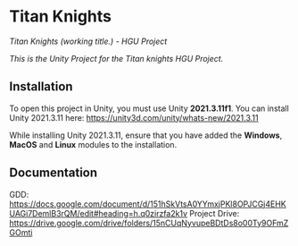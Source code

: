 # Titan Knights
 *Titan Knights (working title.) - HGU Project*
 
*This is the Unity Project for the Titan knights HGU Project.*

## Installation
To open this project in Unity, you must use Unity __2021.3.11f1__. You can install Unity 2021.3.11 here: https://unity3d.com/unity/whats-new/2021.3.11

While installing Unity 2021.3.11, ensure that you have added the **Windows**, **MacOS** and **Linux** modules to the installation. 


## Documentation 

GDD: https://docs.google.com/document/d/151hSkVtsA0YYmxjPKl8OPJCGj4EHKUAGi7DemlB3rQM/edit#heading=h.q0zirzfa2k1v
Project Drive: https://drive.google.com/drive/folders/15nCUqNyvupeBDtDs8o00Ty9OFmZGOmti
